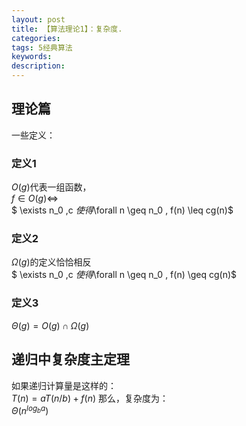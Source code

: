 ```yaml
---
layout: post
title: 【算法理论1】：复杂度.
categories: 
tags: 5经典算法
keywords:
description:
---
```


## 理论篇

一些定义：
### 定义1  
$O(g)$代表一组函数，  
$f\in O(g) \Leftrightarrow$  
$ \exists n_0 ,c $使得$\forall n \geq n_0 , f(n) \leq cg(n)$
### 定义2
$\Omega (g)$的定义恰恰相反    
$ \exists n_0 ,c $使得$\forall n \geq n_0 , f(n) \geq cg(n)$   
### 定义3
$\Theta(g)=O(g) \cap \Omega(g)$

## 递归中复杂度主定理
如果递归计算量是这样的：  
$T(n)=aT(n/b)+f(n)$
那么，复杂度为：  
$\Theta(n^{log_{b} a})$
